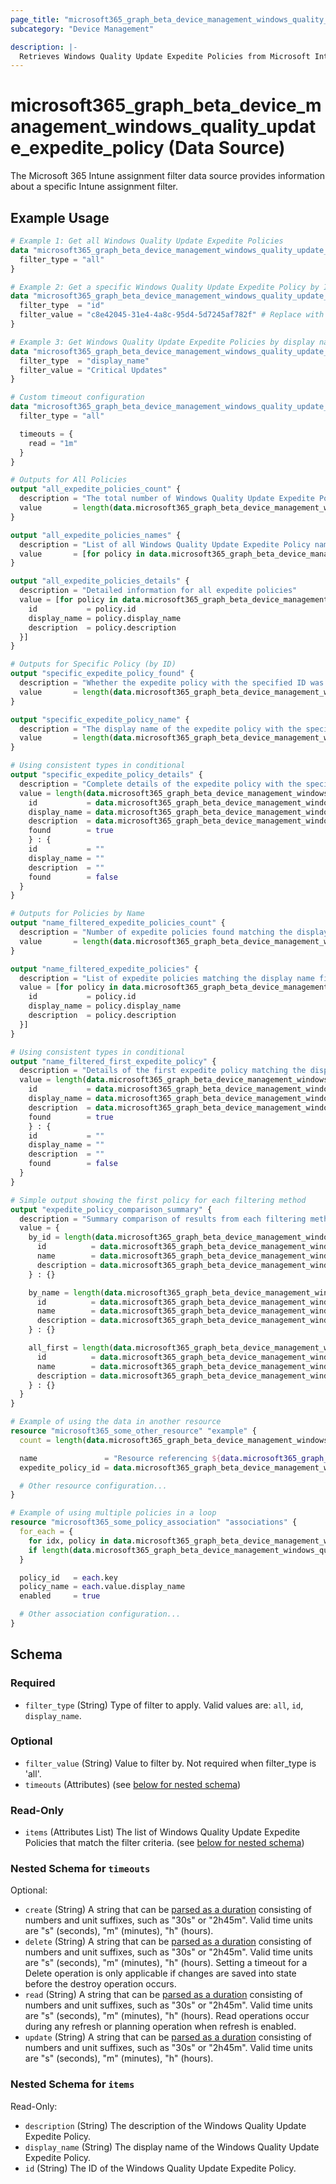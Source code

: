 ```yaml
---
page_title: "microsoft365_graph_beta_device_management_windows_quality_update_expedite_policy Data Source - terraform-provider-microsoft365"
subcategory: "Device Management"

description: |-
  Retrieves Windows Quality Update Expedite Policies from Microsoft Intune with explicit filtering options. These policies control the expedited deployment of quality updates to Windows devices.
---
```


# microsoft365_graph_beta_device_management_windows_quality_update_expedite_policy (Data Source)

The Microsoft 365 Intune assignment filter data source provides information about a specific Intune assignment filter.

## Example Usage

```terraform
# Example 1: Get all Windows Quality Update Expedite Policies
data "microsoft365_graph_beta_device_management_windows_quality_update_expedite_policy" "all_policies" {
  filter_type = "all"
}

# Example 2: Get a specific Windows Quality Update Expedite Policy by ID
data "microsoft365_graph_beta_device_management_windows_quality_update_expedite_policy" "specific_policy" {
  filter_type  = "id"
  filter_value = "c8e42045-31e4-4a8c-95d4-5d7245af782f" # Replace with actual ID
}

# Example 3: Get Windows Quality Update Expedite Policies by display name (partial match)
data "microsoft365_graph_beta_device_management_windows_quality_update_expedite_policy" "by_name" {
  filter_type  = "display_name"
  filter_value = "Critical Updates"
}

# Custom timeout configuration
data "microsoft365_graph_beta_device_management_windows_quality_update_expedite_policy" "with_timeout" {
  filter_type = "all"

  timeouts = {
    read = "1m"
  }
}

# Outputs for All Policies
output "all_expedite_policies_count" {
  description = "The total number of Windows Quality Update Expedite Policies found"
  value       = length(data.microsoft365_graph_beta_device_management_windows_quality_update_expedite_policy.all_policies.items)
}

output "all_expedite_policies_names" {
  description = "List of all Windows Quality Update Expedite Policy names"
  value       = [for policy in data.microsoft365_graph_beta_device_management_windows_quality_update_expedite_policy.all_policies.items : policy.display_name]
}

output "all_expedite_policies_details" {
  description = "Detailed information for all expedite policies"
  value = [for policy in data.microsoft365_graph_beta_device_management_windows_quality_update_expedite_policy.all_policies.items : {
    id           = policy.id
    display_name = policy.display_name
    description  = policy.description
  }]
}

# Outputs for Specific Policy (by ID)
output "specific_expedite_policy_found" {
  description = "Whether the expedite policy with the specified ID was found"
  value       = length(data.microsoft365_graph_beta_device_management_windows_quality_update_expedite_policy.specific_policy.items) > 0
}

output "specific_expedite_policy_name" {
  description = "The display name of the expedite policy with the specified ID"
  value       = length(data.microsoft365_graph_beta_device_management_windows_quality_update_expedite_policy.specific_policy.items) > 0 ? data.microsoft365_graph_beta_device_management_windows_quality_update_expedite_policy.specific_policy.items[0].display_name : ""
}

# Using consistent types in conditional
output "specific_expedite_policy_details" {
  description = "Complete details of the expedite policy with the specified ID"
  value = length(data.microsoft365_graph_beta_device_management_windows_quality_update_expedite_policy.specific_policy.items) > 0 ? {
    id           = data.microsoft365_graph_beta_device_management_windows_quality_update_expedite_policy.specific_policy.items[0].id
    display_name = data.microsoft365_graph_beta_device_management_windows_quality_update_expedite_policy.specific_policy.items[0].display_name
    description  = data.microsoft365_graph_beta_device_management_windows_quality_update_expedite_policy.specific_policy.items[0].description
    found        = true
    } : {
    id           = ""
    display_name = ""
    description  = ""
    found        = false
  }
}

# Outputs for Policies by Name
output "name_filtered_expedite_policies_count" {
  description = "Number of expedite policies found matching the display name filter"
  value       = length(data.microsoft365_graph_beta_device_management_windows_quality_update_expedite_policy.by_name.items)
}

output "name_filtered_expedite_policies" {
  description = "List of expedite policies matching the display name filter"
  value = [for policy in data.microsoft365_graph_beta_device_management_windows_quality_update_expedite_policy.by_name.items : {
    id           = policy.id
    display_name = policy.display_name
    description  = policy.description
  }]
}

# Using consistent types in conditional
output "name_filtered_first_expedite_policy" {
  description = "Details of the first expedite policy matching the display name filter (if any)"
  value = length(data.microsoft365_graph_beta_device_management_windows_quality_update_expedite_policy.by_name.items) > 0 ? {
    id           = data.microsoft365_graph_beta_device_management_windows_quality_update_expedite_policy.by_name.items[0].id
    display_name = data.microsoft365_graph_beta_device_management_windows_quality_update_expedite_policy.by_name.items[0].display_name
    description  = data.microsoft365_graph_beta_device_management_windows_quality_update_expedite_policy.by_name.items[0].description
    found        = true
    } : {
    id           = ""
    display_name = ""
    description  = ""
    found        = false
  }
}

# Simple output showing the first policy for each filtering method
output "expedite_policy_comparison_summary" {
  description = "Summary comparison of results from each filtering method"
  value = {
    by_id = length(data.microsoft365_graph_beta_device_management_windows_quality_update_expedite_policy.specific_policy.items) > 0 ? {
      id          = data.microsoft365_graph_beta_device_management_windows_quality_update_expedite_policy.specific_policy.items[0].id
      name        = data.microsoft365_graph_beta_device_management_windows_quality_update_expedite_policy.specific_policy.items[0].display_name
      description = data.microsoft365_graph_beta_device_management_windows_quality_update_expedite_policy.specific_policy.items[0].description
    } : {}

    by_name = length(data.microsoft365_graph_beta_device_management_windows_quality_update_expedite_policy.by_name.items) > 0 ? {
      id          = data.microsoft365_graph_beta_device_management_windows_quality_update_expedite_policy.by_name.items[0].id
      name        = data.microsoft365_graph_beta_device_management_windows_quality_update_expedite_policy.by_name.items[0].display_name
      description = data.microsoft365_graph_beta_device_management_windows_quality_update_expedite_policy.by_name.items[0].description
    } : {}

    all_first = length(data.microsoft365_graph_beta_device_management_windows_quality_update_expedite_policy.all_policies.items) > 0 ? {
      id          = data.microsoft365_graph_beta_device_management_windows_quality_update_expedite_policy.all_policies.items[0].id
      name        = data.microsoft365_graph_beta_device_management_windows_quality_update_expedite_policy.all_policies.items[0].display_name
      description = data.microsoft365_graph_beta_device_management_windows_quality_update_expedite_policy.all_policies.items[0].description
    } : {}
  }
}

# Example of using the data in another resource
resource "microsoft365_some_other_resource" "example" {
  count = length(data.microsoft365_graph_beta_device_management_windows_quality_update_expedite_policy.all_policies.items) > 0 ? 1 : 0

  name               = "Resource referencing ${data.microsoft365_graph_beta_device_management_windows_quality_update_expedite_policy.all_policies.items[0].display_name}"
  expedite_policy_id = data.microsoft365_graph_beta_device_management_windows_quality_update_expedite_policy.all_policies.items[0].id

  # Other resource configuration...
}

# Example of using multiple policies in a loop
resource "microsoft365_some_policy_association" "associations" {
  for_each = {
    for idx, policy in data.microsoft365_graph_beta_device_management_windows_quality_update_expedite_policy.all_policies.items : policy.id => policy
    if length(data.microsoft365_graph_beta_device_management_windows_quality_update_expedite_policy.all_policies.items) > 0
  }

  policy_id   = each.key
  policy_name = each.value.display_name
  enabled     = true

  # Other association configuration...
}
```

<!-- schema generated by tfplugindocs -->
## Schema

### Required

- `filter_type` (String) Type of filter to apply. Valid values are: `all`, `id`, `display_name`.

### Optional

- `filter_value` (String) Value to filter by. Not required when filter_type is 'all'.
- `timeouts` (Attributes) (see [below for nested schema](#nestedatt--timeouts))

### Read-Only

- `items` (Attributes List) The list of Windows Quality Update Expedite Policies that match the filter criteria. (see [below for nested schema](#nestedatt--items))

<a id="nestedatt--timeouts"></a>
### Nested Schema for `timeouts`

Optional:

- `create` (String) A string that can be [parsed as a duration](https://pkg.go.dev/time#ParseDuration) consisting of numbers and unit suffixes, such as "30s" or "2h45m". Valid time units are "s" (seconds), "m" (minutes), "h" (hours).
- `delete` (String) A string that can be [parsed as a duration](https://pkg.go.dev/time#ParseDuration) consisting of numbers and unit suffixes, such as "30s" or "2h45m". Valid time units are "s" (seconds), "m" (minutes), "h" (hours). Setting a timeout for a Delete operation is only applicable if changes are saved into state before the destroy operation occurs.
- `read` (String) A string that can be [parsed as a duration](https://pkg.go.dev/time#ParseDuration) consisting of numbers and unit suffixes, such as "30s" or "2h45m". Valid time units are "s" (seconds), "m" (minutes), "h" (hours). Read operations occur during any refresh or planning operation when refresh is enabled.
- `update` (String) A string that can be [parsed as a duration](https://pkg.go.dev/time#ParseDuration) consisting of numbers and unit suffixes, such as "30s" or "2h45m". Valid time units are "s" (seconds), "m" (minutes), "h" (hours).


<a id="nestedatt--items"></a>
### Nested Schema for `items`

Read-Only:

- `description` (String) The description of the Windows Quality Update Expedite Policy.
- `display_name` (String) The display name of the Windows Quality Update Expedite Policy.
- `id` (String) The ID of the Windows Quality Update Expedite Policy.